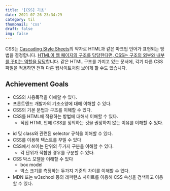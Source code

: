 ```yaml
---
title: '[CSS] 기초'
date: 2021-07-26 23:34:29
category: til
thumbnail: 'css'
draft: false
img: false
---
```


CSS는 <u>Cascading Style Sheets</u>의 약자로 HTML과 같은 마크업 언어가 표현되는 방법을 결정합니다. <u>HTML이 웹 페이지의 구조를 담당한다면, CSS는 구조의 외부와 내부를 꾸미는 역할을 담당</u>합니다. 같은 HTML 구조를 가지고 있는 문서에, 각기 다른 CSS파일을 적용하면 전혀 다른 웹사이트처럼 보이게 할 수도 있습니다.

## Achievement Goals

- CSS의 사용목적을 이해할 수 있다.
- 프론트엔드 개발자의 기초소양에 대해 이해할 수 있다.
- CSS의 기본 문법과 구조를 이해할 수 있다.
- CSS를 HTML에 적용하는 방법에 대해서 이해할 수 있다.
  - 직접 HTML 안에 CSS를 정의하는 것을 권장하지 않는 이유를 이해할 수 있다.

* id 및 class와 관련된 selector 규칙을 이해할 수 있다.
* CSS를 이용해 텍스트를 꾸밀 수 있다
* CSS에서 쓰이는 단위의 두가지 구분을 이해할 수 있다.
  - 각 단위가 적합한 경우를 구분할 수 있다.
* CSS 박스 모델을 이해할 수 있다
  - box model
  - 박스 크기를 측정하는 두가지 기준의 차이를 이해할 수 있다.
* MDN 또는 w3school 등의 레퍼런스 사이트를 이용해 CSS 속성을 검색하고 이용할 수 있다.
